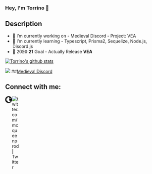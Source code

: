 ### Hey, I'm Torrino 👋

## Description
- 🔭 I’m currently working on - Medieval Discord - Project: VEA
- 🌱 I’m currently learning - Typescript, Prisma2, Sequelize, Node.js, Discord.js
- 🥅 20~~20~~ **21** Goal - Actually Release **VEA**

[![Torrino's github stats](https://github-readme-stats.vercel.app/api?username=Torrino&count_private=true&include_all_commits=true&theme=radical)](https://google.com)

<img src="https://cdn.discordapp.com/icons/318085957540642826/a_a4357f03d521147f1986318c06de9336.png?size=512" width="50px"> ##[Medieval Discord](https://medievaldiscordrp.com "Medieval RPG in a Discord server.")

## Connect with me:
[<img align="left" alt="medievaldiscordrp.com" width="22px" src="https://raw.githubusercontent.com/iconic/open-iconic/master/svg/globe.svg" />][website]
[<img align="left" alt="twitter.com/mcqueenprod | Twitter" width="22px" src="https://cdn.jsdelivr.net/npm/simple-icons@v3/icons/twitter.svg" />][twitter]
<br />


<!-- This section you create this variables that are used above -->
[website]: https://medievaldiscordrp.com
[twitter]: https://twitter.com/mcqueenprod

